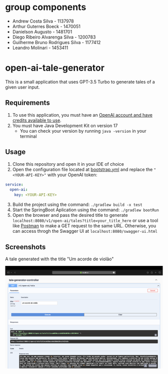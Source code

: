# group components

- Andrew Costa Silva - 1137978
- Arthur Guterres Boeck - 1470051
- Danielson Augusto - 1481701
- Diego Ribeiro Alvarenga Silva - 1200783
- Guilherme Bruno Rodrigues Silva - 1177412
- Leandro Molinari - 1453411

# open-ai-tale-generator

This is a small application that uses GPT-3.5 Turbo to generate tales of a given user input. 

## Requirements

1. To use this application, you must have an [OpenAI account and have credits available to use](https://platform.openai.com/).
2. You must have Java Development Kit on version 17
    - You can check your version by running `java -version` in your terminal

## Usage

1. Clone this repository and open it in your IDE of choice
2. Open the configuration file located at [bootstrap.yml](./src/main/resources/bootstrap.yml) and replace the `"<YOUR-API-KEY>"` with your OpenAI token:
    
```yaml
service:
  open-ai:
    key: <YOUR-API-KEY>
```

3. Build the project using the command: `./gradlew build -x test`
4. Start the SpringBoot Aplication using the command: `./gradlew bootRun`
5. Open the browser and pass the desired title to generate `localhost:8080/v1/open-ai/tales?title=your_title_here` or use a tool like [Postman](https://www.postman.com/) to make a GET request to the same URL. Otherwise, you can access throgh the Swagger UI at `localhost:8080/swagger-ui.html`

## Screenshots

A tale generated with the title "Um acorde de violão"

![Tale generated on Swagger-UI](./images/example-tale.png)

